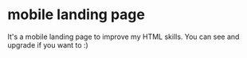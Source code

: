 # mobile landing page
It's a mobile landing page to improve my HTML skills. You can see and upgrade if you want to :)
